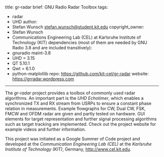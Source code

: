 title: gr-radar
brief: GNU Radio Radar Toolbox
tags:
  - radar
  - UHD
author:
  - Stefan Wunsch <stefan.wunsch@student.kit.edu>
copyright_owner:
  - Stefan Wunsch
  - Communications Engineering Lab (CEL) at Karlsruhe Institute of Technology (KIT)
dependencies (most of them are needed by GNU Radio 3.8 and are included transitively):
  - gnuradio maint-3.8
  - UHD = 3.15
  - QT 5.10.1
  - Qwt = 6.1.0
  - python-matplotlib
repo: https://github.com/kit-cel/gr-radar
website: https://grradar.wordpress.com
---

The *gr-radar* project provides a toolbox of commonly used radar algorithms. An important part is the *UHD Echotimer*, which enables a synchronized TX and RX stream from USRPs to ensure a constant phase relation in measurements. Example flowgraphs for CW, Dual CW, FSK, FMCW and OFDM radar are given and partly tested on hardware. GUI elements for target representation and further signal processing algorithms such as target tracking are implemented. Check out the project website for example videos and further information.

This project was initiated as a Google Summer of Code project and developed at the *Communication Engineering Lab (CEL)* at the *Karlsruhe Institute of Technology (KIT)*, Germany, <http://www.cel.kit.edu>.
